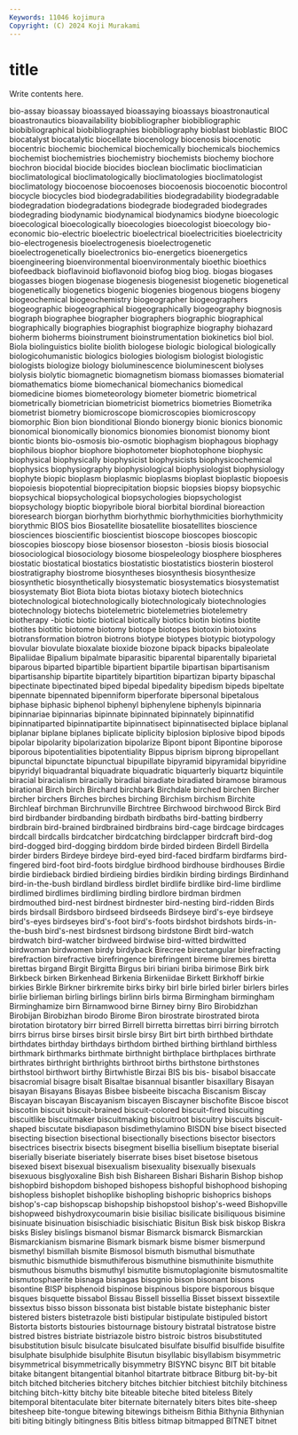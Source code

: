 ```yaml
---
Keywords: 11046 kojimura
Copyright: (C) 2024 Koji Murakami
---
```


# title

Write contents here.



 bio-assay
bioassay bioassayed bioassaying bioassays bioastronautical bioastronautics bioavailability biobibliographer biobibliographic biobibliographical
biobibliographies biobibliography bioblast bioblastic BIOC biocatalyst biocatalytic biocellate biocenology biocenosis
biocenotic biocentric biochemic biochemical biochemically biochemicals biochemics biochemist biochemistries biochemistry
biochemists biochemy biochore biochron biocidal biocide biocides bioclean bioclimatic bioclimatician
bioclimatological bioclimatologically bioclimatologies bioclimatologist bioclimatology biocoenose biocoenoses biocoenosis biocoenotic biocontrol
biocycle biocycles biod biodegradabilities biodegradability biodegradable biodegradation biodegradations biodegrade biodegraded
biodegrades biodegrading biodynamic biodynamical biodynamics biodyne bioecologic bioecological bioecologically bioecologies
bioecologist bioecology bio-economic bio-electric bioelectric bioelectrical bioelectricities bioelectricity bio-electrogenesis bioelectrogenesis
bioelectrogenetic bioelectrogenetically bioelectronics bio-energetics bioenergetics bioengineering bioenvironmental bioenvironmentaly bioethic bioethics
biofeedback bioflavinoid bioflavonoid biofog biog biog. biogas biogases biogasses biogen
biogenase biogenesis biogenesist biogenetic biogenetical biogenetically biogenetics biogenic biogenies biogenous
biogens biogeny biogeochemical biogeochemistry biogeographer biogeographers biogeographic biogeographical biogeographically biogeography
biognosis biograph biographee biographer biographers biographic biographical biographically biographies biographist
biographize biography biohazard bioherm bioherms bioinstrument bioinstrumentation biokinetics biol biol.
Biola biolinguistics biolite biolith biologese biologic biological biologically biologicohumanistic biologics
biologies biologism biologist biologistic biologists biologize biology bioluminescence bioluminescent biolyses
biolysis biolytic biomagnetic biomagnetism biomass biomasses biomaterial biomathematics biome biomechanical
biomechanics biomedical biomedicine biomes biometeorology biometer biometric biometrical biometrically biometrician
biometricist biometrics biometries Biometrika biometrist biometry biomicroscope biomicroscopies biomicroscopy biomorphic
Bion bion bionditional Biondo bionergy bionic bionics bionomic bionomical bionomically
bionomics bionomies bionomist bionomy biont biontic bionts bio-osmosis bio-osmotic biophagism
biophagous biophagy biophilous biophor biophore biophotometer biophotophone biophysic biophysical biophysically
biophysicist biophysicists biophysicochemical biophysics biophysiography biophysiological biophysiologist biophysiology biophyte biopic
bioplasm bioplasmic bioplasms bioplast bioplastic biopoesis biopoiesis biopotential bioprecipitation biopsic
biopsies biopsy biopsychic biopsychical biopsychological biopsychologies biopsychologist biopsychology bioptic biopyribole
bioral biorbital biordinal bioreaction bioresearch biorgan biorhythm biorhythmic biorhythmicities biorhythmicity
biorythmic BIOS bios Biosatellite biosatellite biosatellites bioscience biosciences bioscientific bioscientist
bioscope bioscopes bioscopic bioscopies bioscopy biose biosensor bioseston -biosis biosis
biosocial biosociological biosociology biosome biospeleology biosphere biospheres biostatic biostatical biostatics
biostatistic biostatistics biosterin biosterol biostratigraphy biostrome biosyntheses biosynthesis biosynthesize biosynthetic
biosynthetically biosystematic biosystematics biosystematist biosystematy Biot Biota biota biotas biotaxy
biotech biotechnics biotechnological biotechnologically biotechnologicaly biotechnologies biotechnology biotechs biotelemetric biotelemetries
biotelemetry biotherapy -biotic biotic biotical biotically biotics biotin biotins biotite
biotites biotitic biotome biotomy biotope biotopes biotoxin biotoxins biotransformation biotron
biotrons biotype biotypes biotypic biotypology biovular biovulate bioxalate bioxide biozone
bipack bipacks bipaleolate Bipaliidae Bipalium bipalmate biparasitic biparental biparentally biparietal
biparous biparted bipartible bipartient bipartile bipartisan bipartisanism bipartisanship bipartite bipartitely
bipartition bipartizan biparty bipaschal bipectinate bipectinated biped bipedal bipedality bipedism
bipeds bipeltate bipennate bipennated bipenniform biperforate bipersonal bipetalous biphase biphasic
biphenol biphenyl biphenylene biphenyls bipinnaria bipinnariae bipinnarias bipinnate bipinnated bipinnately
bipinnatifid bipinnatiparted bipinnatipartite bipinnatisect bipinnatisected biplace biplanal biplanar biplane biplanes
biplicate biplicity biplosion biplosive bipod bipods bipolar bipolarity bipolarization bipolarize
Bipont bipont Bipontine biporose biporous bipotentialities bipotentiality Bippus biprism biprong
bipropellant bipunctal bipunctate bipunctual bipupillate bipyramid bipyramidal bipyridine bipyridyl biquadrantal
biquadrate biquadratic biquarterly biquartz biquintile biracial biracialism biracially biradial biradiate
biradiated biramose biramous birational Birch birch Birchard birchbark Birchdale birched
birchen Bircher bircher birchers Birches birches birching Birchism birchism Birchite
Birchleaf birchman Birchrunville Birchtree Birchwood birchwood Birck Bird bird birdbander
birdbanding birdbath birdbaths bird-batting birdberry birdbrain bird-brained birdbrained birdbrains bird-cage
birdcage birdcages birdcall birdcalls birdcatcher birdcatching birdclapper birdcraft bird-dog bird-dogged
bird-dogging birddom birde birded birdeen Birdell Birdella birder birders Birdeye
birdeye bird-eyed bird-faced birdfarm birdfarms bird-fingered bird-foot bird-foots birdglue birdhood
birdhouse birdhouses Birdie birdie birdieback birdied birdieing birdies birdikin birding
birdings Birdinhand bird-in-the-bush birdland birdless birdlet birdlife birdlike bird-lime birdlime
birdlimed birdlimes birdliming birdling birdlore birdman birdmen birdmouthed bird-nest birdnest
birdnester bird-nesting bird-ridden Birds birds birdsall Birdsboro birdseed birdseeds Birdseye
bird's-eye birdseye bird's-eyes birdseyes bird's-foot bird's-foots birdshot birdshots birds-in-the-bush bird's-nest
birdsnest birdsong birdstone Birdt bird-watch birdwatch bird-watcher birdweed birdwise bird-witted
birdwitted birdwoman birdwomen birdy birdyback Birecree birectangular birefracting birefraction birefractive
birefringence birefringent bireme biremes biretta birettas birgand Birgit Birgitta Birgus
biri biriani biriba birimose Birk birk Birkbeck birken Birkenhead Birkenia
Birkeniidae Birkett Birkhoff birkie birkies Birkle Birkner birkremite birks birky
birl birle birled birler birlers birles birlie birlieman birling birlings
birlinn birls birma Birmingham birmingham Birminghamize birn Birnamwood birne Birney
birny Biro Birobidzhan Birobijan Birobizhan birodo Birome Biron birostrate birostrated
birota birotation birotatory birr birred Birrell birretta birrettas birri birring
birrotch birrs birrus birse birses birsit birsle birsy Birt birt
birth birthbed birthdate birthdates birthday birthdays birthdom birthed birthing birthland
birthless birthmark birthmarks birthmate birthnight birthplace birthplaces birthrate birthrates birthright
birthrights birthroot births birthstone birthstones birthstool birthwort birthy Birtwhistle Birzai
BIS bis bis- bisabol bisaccate bisacromial bisagre bisalt Bisaltae bisannual
bisantler bisaxillary Bisayan bisayan Bisayans Bisayas Bisbee bisbeeite biscacha Biscanism
Biscay Biscayan biscayan Biscayanism biscayen Biscayner bischofite Biscoe biscot biscotin
biscuit biscuit-brained biscuit-colored biscuit-fired biscuiting biscuitlike biscuitmaker biscuitmaking biscuitroot biscuitry
biscuits biscuit-shaped biscutate bisdiapason bisdimethylamino BISDN bise bisect bisected bisecting
bisection bisectional bisectionally bisections bisector bisectors bisectrices bisectrix bisects bisegment
bisellia bisellium biseptate biserial biserially biseriate biseriately biserrate bises biset
bisetose bisetous bisexed bisext bisexual bisexualism bisexuality bisexually bisexuals bisexuous
bisglyoxaline Bish bish Bishareen Bishari Bisharin Bishop bishop bishopbird bishopdom
bishoped bishopess bishopful bishophood bishoping bishopless bishoplet bishoplike bishopling bishopric
bishoprics bishops bishop's-cap bishopscap bishopship bishopstool bishop's-weed Bishopville bishopweed bishydroxycoumarin
bisie bisiliac bisilicate bisiliquous bisimine bisinuate bisinuation bisischiadic bisischiatic Bisitun
Bisk bisk biskop Biskra bisks Bisley bislings bismanol bismar Bismarck
bismarck Bismarckian Bismarckianism bismarine Bismark bismark bisme bismer bismerpund bismethyl
bismillah bismite Bismosol bismuth bismuthal bismuthate bismuthic bismuthide bismuthiferous bismuthine
bismuthinite bismuthite bismuthous bismuths bismuthyl bismutite bismutoplagionite bismutosmaltite bismutosphaerite bisnaga
bisnagas bisognio bison bisonant bisons bisontine BISP bisphenoid bispinose bispinous
bispore bisporous bisque bisques bisquette bissabol Bissau Bissell bissellia Bisset
bissext bissextile bissextus bisso bisson bissonata bist bistable bistate bistephanic
bister bistered bisters bistetrazole bisti bistipular bistipulate bistipuled bistort Bistorta
bistorts bistouries bistournage bistoury bistratal bistratose bistre bistred bistres bistriate
bistriazole bistro bistroic bistros bisubstituted bisubstitution bisulc bisulcate bisulcated bisulfate
bisulfid bisulfide bisulfite bisulphate bisulphide bisulphite Bisutun bisyllabic bisyllabism bisymmetric
bisymmetrical bisymmetrically bisymmetry BISYNC bisync BIT bit bitable bitake bitangent
bitangential bitanhol bitartrate bitbrace Bitburg bit-by-bit bitch bitched bitcheries bitchery
bitches bitchier bitchiest bitchily bitchiness bitching bitch-kitty bitchy bite biteable
biteche bited biteless Bitely bitemporal bitentaculate biter biternate biternately biters
bites bite-sheep bitesheep bite-tongue bitewing bitewings bitheism Bithia Bithynia Bithynian
biti biting bitingly bitingness Bitis bitless bitmap bitmapped BITNET bitnet

